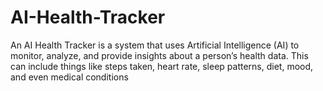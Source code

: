 # AI-Health-Tracker
An AI Health Tracker is a system that uses Artificial Intelligence (AI) to monitor, analyze, and provide insights about a person’s health data. This can include things like steps taken, heart rate, sleep patterns, diet, mood, and even medical conditions
